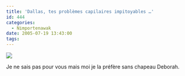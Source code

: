 ```yaml
---
title: 'Dallas, tes problèmes capilaires impitoyables …'
id: 444
categories:
  - Nimportenawak
date: 2005-07-19 13:43:00
tags:
---
```


[![](/images/dallas.jpg)](http://www.ultimatedallas.com/)

Je ne sais pas pour vous mais moi je la préfère sans chapeau Deborah.